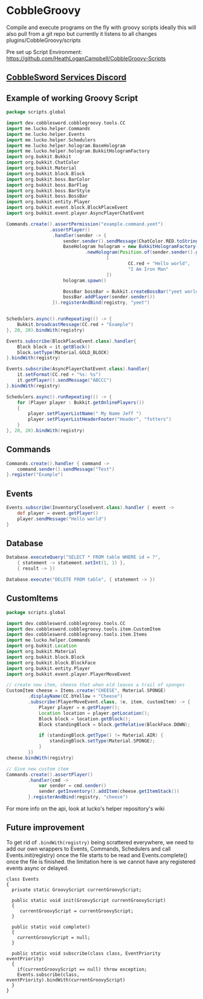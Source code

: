 # CobbleGroovy
Compile and execute programs on the fly with groovy scripts
ideally this will also pull from a git repo but currently 
it listens to all changes plugins/CobbleGroovy/scripts

Pre set up Script Environment:
https://github.com/HeathLoganCampbell/CobbleGroovy-Scripts

## [CobbleSword Services Discord](https://discord.gg/grpktEEM8g)

## Example of working Groovy Script
```groovy
package scripts.global

import dev.cobblesword.cobblegroovy.tools.CC
import me.lucko.helper.Commands
import me.lucko.helper.Events
import me.lucko.helper.Schedulers
import me.lucko.helper.hologram.BaseHologram
import me.lucko.helper.hologram.BukkitHologramFactory
import org.bukkit.Bukkit
import org.bukkit.ChatColor
import org.bukkit.Material
import org.bukkit.block.Block
import org.bukkit.boss.BarColor
import org.bukkit.boss.BarFlag
import org.bukkit.boss.BarStyle
import org.bukkit.boss.BossBar
import org.bukkit.entity.Player
import org.bukkit.event.block.BlockPlaceEvent
import org.bukkit.event.player.AsyncPlayerChatEvent

Commands.create().assertPermission("example.command.yeet")
                .assertPlayer()
                 .handler(sender -> {
                     sender.sender().sendMessage(ChatColor.RED.toString() + "Weeee")
                     BaseHologram hologram = new BukkitHologramFactory()
                             .newHologram(Position.of(sender.sender().getLocation()),
                                     [
                                             CC.red + "Hello world",
                                             "I Am Iron Man"
                                     ])
                     hologram.spawn()

                     BossBar bossBar = Bukkit.createBossBar("yeet world", BarColor.WHITE, BarStyle.SOLID, BarFlag.DARKEN_SKY)
                     bossBar.addPlayer(sender.sender())
                 }).registerAndBind(registry, "yeet")


Schedulers.async().runRepeating(() -> {
    Bukkit.broadcastMessage(CC.red + "Example")
}, 20, 20).bindWith(registry)

Events.subscribe(BlockPlaceEvent.class).handler{
    Block block = it.getBlock()
    block.setType(Material.GOLD_BLOCK)
}.bindWith(registry)

Events.subscribe(AsyncPlayerChatEvent.class).handler{
    it.setFormat(CC.red + "%s: %s")
    it.getPlayer().sendMessage("ABCCC")
}.bindWith(registry)

Schedulers.async().runRepeating(() -> {
    for (Player player : Bukkit.getOnlinePlayers())
    {
        player.setPlayerListName(" My Name Jeff ")
        player.setPlayerListHeaderFooter("Header", "fotters")
    }
}, 20, 20).bindWith(registry)
```


## Commands
```groovy
Commands.create().handler { command -> 
    command.sender().sendMessage("Test")
}.register("Example")
```

## Events
```groovy 
Events.subscribe(InventoryCloseEvent.class).handler { event ->
    def player = event.getPlayer()
    player.sendMessage("Hello world")
}
```


## Database
```groovy
Database.executeQuery("SELECT * FROM table WHERE id = ?", 
    { statement -> statement.setInt(1, 1) }, 
    { result -> })

Database.execute("DELETE FROM table", { statement -> })
```

## CustomItems

```groovy
package scripts.global

import dev.cobblesword.cobblegroovy.tools.CC
import dev.cobblesword.cobblegroovy.tools.item.CustomItem
import dev.cobblesword.cobblegroovy.tools.item.Items
import me.lucko.helper.Commands
import org.bukkit.Location
import org.bukkit.Material
import org.bukkit.block.Block
import org.bukkit.block.BlockFace
import org.bukkit.entity.Player
import org.bukkit.event.player.PlayerMoveEvent

// create new item, cheese that when eld leaves a trail of sponges
CustomItem cheese = Items.create("CHEESE", Material.SPONGE)
        .displayName(CC.bYellow + "Cheese")
        .subscribe(PlayerMoveEvent.class, (e, item, customItem) -> {
            Player player = e.getPlayer();
            Location location = player.getLocation();
            Block block = location.getBlock();
            Block standingBlock = block.getRelative(BlockFace.DOWN);

            if (standingBlock.getType() != Material.AIR) {
                standingBlock.setType(Material.SPONGE);
            }
        })
cheese.bindWith(registry)

// Give new custom item
Commands.create().assertPlayer()
        .handler{cmd ->
            var sender = cmd.sender()
            sender.getInventory().addItem(cheese.getItemStack())
        }.registerAndBind(registry, "cheese")
```

For more info on the api, look at lucko's helper repository's wiki

## Future improvement
To get rid of `.bindWith(registry)` being scrattered everywhere, we need to add our own wrappers to Events, Commands, Schedulers and call Events.init(registry) once the file starts to be read and Events.complete() once the file is finished. the limitation here is we cannot have any registered events async or delayed.

```
class Events
{
  private static GroovyScript currentGroovyScript;

  public static void init(GroovyScript currentGroovyScript)
  {
     currentGroovyScript = currentGroovyScript;
  }

  public static void complete()
  {
    currentGroovyScript = null;
  }

  public static void subscribe(class class, EventPriority eventPriority)
  {
    if(currentGroovyScript == null) throw exception;
    Events.subscribe(class, eventPriority).bindWith(currentGroovyScript)
  }
}

